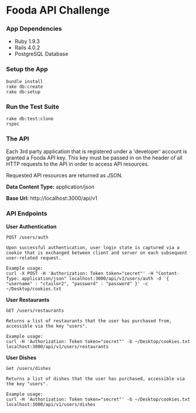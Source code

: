 # Fooda API Challenge

### App Dependencies
* Ruby 1.9.3
* Rails 4.0.2
* PostgreSQL Database

### Setup the App
````
bundle install
rake db:create
rake db:setup
````

### Run the Test Suite
````
rake db:test:clone
rspec
````

### The API
Each 3rd party application that is registered under a 'developer' account is granted a Fooda API key. This key must be passed in on the header of all HTTP requests to the API in order to access API resources.

Requested API resources are returned as JSON.

**Data Content Type:** application/json

**Base Url:** http://localhost:3000/api/v1

### API Endpoints
**User Authentication**
````
POST /users/auth

Upon successful authentication, user login state is captured via a cookie that is exchanged between client and server on each subsequent user-related request.

Example usage:
curl -X POST -H 'Authorization: Token token="secret"' -H "Content-Type: application/json" localhost:3000/api/v1/users/auth -d '{ "username" : "ctailor2", "password" : "password" }' -c ~/Desktop/cookies.txt
````

**User Restaurants**
````
GET /users/restaurants

Returns a list of restaurants that the user has purchased from, accessible via the key "users".

Example usage:
curl -H 'Authorization: Token token="secret"' -b ~/Desktop/cookies.txt localhost:3000/api/v1/users/restaurants
````

**User Dishes**
````
Get /users/dishes

Returns a list of dishes that the user has purchased, accessible via the key "users".

Example usage:
curl -H 'Authorization: Token token="secret"' -b ~/Desktop/cookies.txt localhost:3000/api/v1/users/dishes
````
